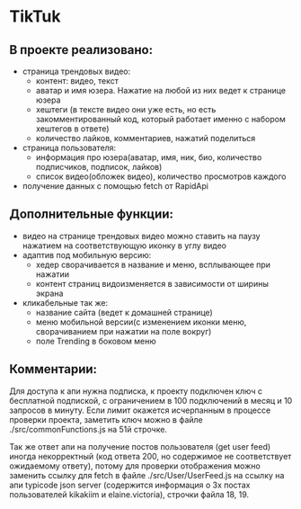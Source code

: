 # TikTuk
## В проекте реализовано:
- страница трендовых видео:
    - контент: видео, текст
    - аватар и имя юзера. Нажатие на любой из них ведет к странице юзера
    - хештеги (в тексте видео они уже есть, но есть закомментированный код, который работает именно с набором хештегов в ответе)
    - количество лайков, комментариев, нажатий поделиться
- страница пользователя:
    - информация про юзера(аватар, имя, ник, био, количество подписчиков, подписок, лайков)
    - список видео(обложек видео), количество просмотров каждого
- получение данных с помощью fetch от RapidApi
 
## Дополнительные функции:
- видео на странице трендовых видео можно ставить на паузу нажатием на соответствующую иконку в углу видео
- адаптив под мобильную версию:
    - хедер сворачивается в название и меню, всплывающее при нажатии
    - контент страниц видоизменяется в зависимости от ширины экрана
- кликабельные так же:
    - название сайта (ведет к домашней странице)
    - меню мобильной версии(с изменением иконки меню, сворачиванием при нажатии на поле вокруг)
    - поле Trending в боковом меню

## Комментарии:
Для доступа к апи нужна подписка, к проекту подключен ключ с бесплатной подпиской, с ограничением в 100 подключений в месяц и 10 запросов в минуту. Если лимит окажется исчерпанным в процессе проверки проекта, заметить ключ можно в файле ./src/commonFunctions.js на 51й строчке. 


Так же ответ апи на получение постов пользователя (get user feed) иногда некорректный (код ответа 200, но содержимое не соответствует ожидаемому ответу), потому для проверки отображения можно заменить ссылку для fetch в файле ./src/User/UserFeed.js на ссылку на апи typicode json server (содержится информация о 3х постах пользователей kikakiim и elaine.victoria), строчки файла 18, 19.

